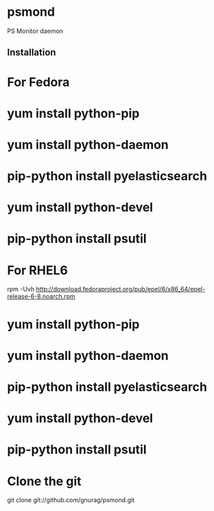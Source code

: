 psmond
======

PS Monitor daemon

Installation
------------
For Fedora
==========
# yum install python-pip
# yum install python-daemon

# pip-python install pyelasticsearch
# yum install python-devel
# pip-python install psutil

For RHEL6
=========
rpm -Uvh http://download.fedoraproject.org/pub/epel/6/x86_64/epel-release-6-8.noarch.rpm
# yum install python-pip
# yum install python-daemon

# pip-python install pyelasticsearch
# yum install python-devel
# pip-python install psutil

Clone the git
=============
git clone git://github.com/gnurag/psmond.git
